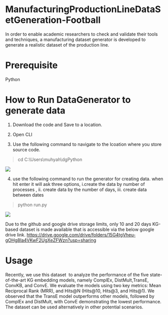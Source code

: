 # ManufacturingProductionLineDataSetGeneration-Football
In order to enable academic researchers to check and validate their tools and techniques, a manufacturing dataset generator is developed to generate a realistic dataset of the production line. 

# Prerequisite
Python

# How to Run DataGenerator to generate data

1. Download the code and Save to a location.

2. Open CLI 

3. Use the following command to navigate to the lcoation where you store source code.
> cd C:\Users\muhyah\dgPython

<img src="https://github.com/MuhammadYahta/ManufacturingProductionLineDataSetGeneration-Football-/blob/main/1 navigate using this command.JPG?sanitize=true">

4. use the following command to run the generator for creating data. when hit enter it will ask three options, i.create the data by number of processes , ii. create data by the number of days, iii. create data between dates
> python run.py
<img src="https://github.com/MuhammadYahta/ManufacturingProductionLineDataSetGeneration-Football-/blob/main/2. run main program.JPG?sanitize=true">

Due to the github and google drive storage limits, only 10 and 20 days KG-based dataset is made available that is accessible via the below google drive link.
https://drive.google.com/drive/folders/15G4tgVheu-gOHg8Ia4VKwF2UgXeZFWzn?usp=sharing

# Usage
Recently, we use this dataset  to analyze the performance of the five state-of-the-art KG embedding models, namely ComplEx, DistMult,TransE, ConvKB, and ConvE. We evaluate the models using two key metrics: Mean Reciprocal Rank (MRR), and Hits@N (Hits@10, Hits@3, and Hits@1). We observed that the TransE model outperforms other models, followed by ComplEx and DistMult, with ConvE demonstrating the lowest performance. The dataset can be used alternatively in other potential scenarios.
